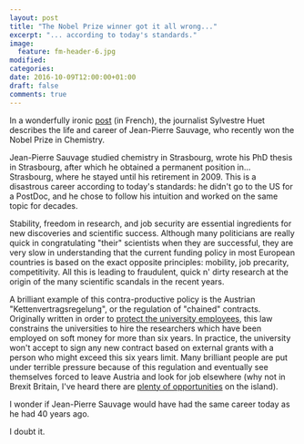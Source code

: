 ```yaml
---
layout: post
title: "The Nobel Prize winner got it all wrong..."
excerpt: "... according to today's standards."
image:
  feature: fm-header-6.jpg
modified:
categories:
date: 2016-10-09T12:00:00+01:00
draft: false
comments: true
---
```


In a wonderfully ironic [post](http://huet.blog.lemonde.fr/2016/10/07/le-nobel-de-chimie-2016-avait-tout-faux/)
(in French), the journalist Sylvestre Huet describes the life and career of
Jean-Pierre Sauvage, who recently won the Nobel Prize in Chemistry.

Jean-Pierre Sauvage studied chemistry in Strasbourg, wrote his
PhD thesis in Strasbourg, after which he obtained a permanent position in...
Strasbourg, where he stayed until his retirement in 2009. This is a disastrous
career according to today's standards: he didn't go to the US for a PostDoc, and
he chose to follow his intuition and worked on the same topic for decades.

Stability, freedom in research, and job security are essential
ingredients for new discoveries and scientific success. Although many
politicians are really quick in congratulating "their" scientists when they are
successful, they are very slow in understanding that the current funding policy
in most European countries is based on the exact opposite principles: mobility,
job precarity, competitivity. All this is leading to fraudulent, quick n' dirty
research at the origin of the many scientific scandals in the recent years.

A brilliant example of this contra-productive policy is the Austrian
"Kettenvertragsregelung", or the regulation of "chained" contracts. Originally
written in order to [protect the university employees](http://www.studieren.at/news/kettenvertragsregelung-sorgt-immer-noch-fuer-unsichere-arbeitsbedingungen-an-oesterreichischen-hochschulen),
this law constrains the
universities to hire the researchers which have been employed on soft money for
more than six years. In practice, the university won't
accept to sign any new contract based on external grants with a person who might
exceed this six years limit. Many brilliant people are put under terrible
pressure because of this regulation and eventually see themselves forced to leave
Austria and look for job elsewhere (why not in Brexit Britain, I've heard
there are [plenty of opportunities](https://www.theguardian.com/education/2016/sep/25/brexit-may-force-15-of-staff-at-uk-universities-to-leave-warns-group)
on the island).

I wonder if Jean-Pierre Sauvage would have had the same career today as he had 40
years ago.

I doubt it.

